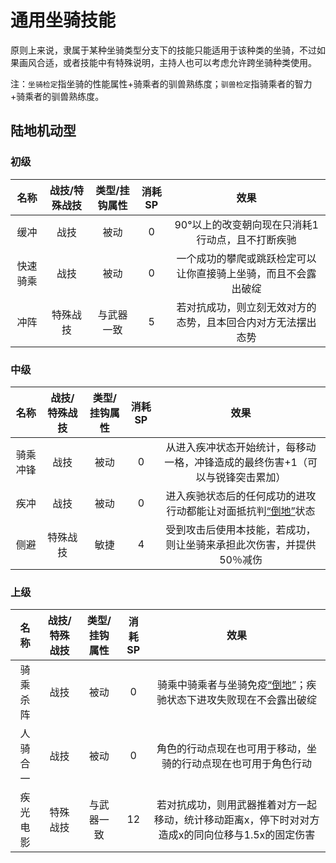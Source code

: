 # 通用坐骑技能

原则上来说，隶属于某种坐骑类型分支下的技能只能适用于该种类的坐骑，不过如果画风合适，或者技能中有特殊说明，主持人也可以考虑允许跨坐骑种类使用。

注：`坐骑检定`指坐骑的性能属性+骑乘者的驯兽熟练度；`驯兽检定`指骑乘者的智力+骑乘者的驯兽熟练度。

## 陆地机动型

### 初级

名称|战技/特殊战技|类型/挂钩属性|消耗SP|效果
:--:|:--:|:--:|:--:|:--:
缓冲|战技|被动|0|90°以上的改变朝向现在只消耗1行动点，且不打断疾驰
快速骑乘|战技|被动|0|一个成功的攀爬或跳跃检定可以让你直接骑上坐骑，而且不会露出破绽
冲阵|特殊战技|与武器一致|5|若对抗成功，则立刻无效对方的态势，且本回合内对方无法摆出态势

### 中级

名称|战技/特殊战技|类型/挂钩属性|消耗SP|效果
:--:|:--:|:--:|:--:|:--:
骑乘冲锋|战技|被动|0|从进入疾冲状态开始统计，每移动一格，冲锋造成的最终伤害+1（可以与锐锋突击累加）
疾冲|战技|被动|0|进入疾驰状态后的任何成功的进攻行动都能让对面抵抗判<a href="../../status/normal/#倒地" target="_blank">“倒地”</a>状态
侧避|特殊战技|敏捷|4|受到攻击后使用本技能，若成功，则让坐骑来承担此次伤害，并提供50％减伤

### 上级

名称|战技/特殊战技|类型/挂钩属性|消耗SP|效果
:--:|:--:|:--:|:--:|:--:
骑乘杀阵|战技|被动|0|骑乘中骑乘者与坐骑免疫<a href="../../status/normal/#倒地" target="_blank">“倒地”</a>；疾驰状态下进攻失败现在不会露出破绽
人骑合一|战技|被动|0|角色的行动点现在也可用于移动，坐骑的行动点现在也可用于角色行动
疾光电影|特殊战技|与武器一致|12|若对抗成功，则用武器推着对方一起移动，统计移动距离x，停下时对对方造成x的同向位移与1.5x的固定伤害

